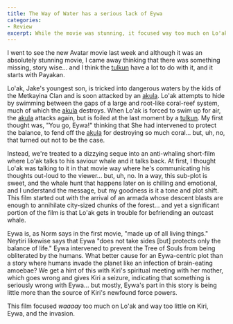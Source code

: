 ```yaml
---
title: The Way of Water has a serious lack of Eywa
categories:
- Review
excerpt: While the movie was stunning, it focused way too much on Lo'ak and not enough on Kiri, Eywa, and the invasion.
---
```

I went to see the new Avatar movie last week and although it was an absolutely stunning movie, I came away thinking that there was something missing, story wise... and I think the [tulkun](https://james-camerons-avatar.fandom.com/wiki/Tulkun) have a lot to do with it, and it starts with Payakan.

Lo'ak, Jake's youngest son, is tricked into dangerous waters by the kids of the Metkayina Clan and is soon attacked by an [akula](https://james-camerons-avatar.fandom.com/wiki/Akula). Lo'ak attempts to hide by swimming between the gaps of a large and root-like coral-reef system, much of which the [akula](https://james-camerons-avatar.fandom.com/wiki/Akula) destroys. When Lo'ak is forced to swim up for air, the [akula](https://james-camerons-avatar.fandom.com/wiki/Akula) attacks again, but is foiled at the last moment by a [tulkun](https://james-camerons-avatar.fandom.com/wiki/Tulkun). My first thought was, "You go, Eywa!" thinking that She had intervened to protect the balance, to fend off the [akula](https://james-camerons-avatar.fandom.com/wiki/Akula) for destroying so much coral... but, uh, no, that turned out not to be the case.

Instead, we're treated to a dizzying seque into an anti-whaling short-film where Lo'ak talks to his saviour whale and it talks back. At first, I thought Lo'ak was talking to it in that movie way where he's communicating his thoughts out-loud to the viewer... but, uh, no. In a way, this sub-plot is sweet, and the whale hunt that happens later on is chilling and emotional, and I understand the message, but my goodness is it a tone and plot shift. This film started out with the arrival of an armada whose descent blasts are enough to annihilate city-sized chunks of the forest... and yet a significant portion of the film is that Lo'ak gets in trouble for befriending an outcast whale.

Eywa is, as Norm says in the first movie, "made up of all living things." Neytiri likewise says that Eywa "does not take sides \[but\] protects only the balance of life." Eywa intervened to prevent the Tree of Souls from being obliterated by the humans. What better cause for an Eywa-centric plot than a story where humans invade the planet like an infection of brain-eating amoebae? We get a hint of this with Kiri's spiritual meeting with her mother, which goes wrong and gives Kiri a seizure, indicating that something is seriously wrong with Eywa... but mostly, Eywa's part in this story is being little more than the source of Kiri's newfound force powers.

This film focused *waaaay* too much on Lo'ak and way too little on Kiri, Eywa, and the invasion.
